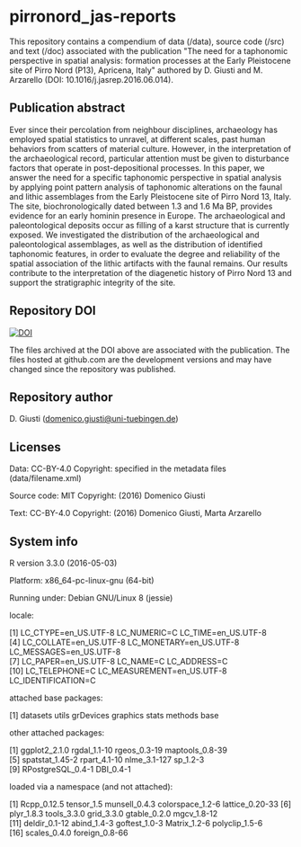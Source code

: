 pirronord_jas-reports
=====================

This repository contains a compendium of data (/data), source code (/src) and text (/doc) associated with the publication "The need for a taphonomic perspective in spatial analysis: formation processes at the Early Pleistocene site of Pirro Nord (P13), Apricena, Italy" authored by D. Giusti and M. Arzarello (DOI: 10.1016/j.jasrep.2016.06.014).

## Publication abstract

Ever since their percolation from neighbour disciplines, archaeology has employed spatial statistics to unravel, at different scales, past human behaviors from scatters of material culture. However, in the interpretation of the archaeological record, particular attention must be given to disturbance factors that operate in post-depositional processes. In this paper, we answer the need for a specific taphonomic perspective in spatial analysis by applying point pattern analysis of taphonomic alterations on the faunal and lithic assemblages from the Early Pleistocene site of Pirro Nord 13, Italy. The site, biochronologically dated between 1.3 and 1.6 Ma BP, provides evidence for an early hominin presence in Europe. The archaeological and paleontological deposits occur as filling of a karst structure that is currently exposed. We investigated the distribution of the archaeological and paleontological assemblages, as well as the distribution of identified taphonomic features, in order to evaluate the degree and reliability of the spatial association of the lithic artifacts with the faunal remains. Our results contribute to the interpretation of the diagenetic history of Pirro Nord 13 and support the stratigraphic integrity of the site.

## Repository DOI

[![DOI](https://zenodo.org/badge/22165/dncgst/pirronord_jas-reports.svg)](https://zenodo.org/badge/latestdoi/22165/dncgst/pirronord_jas-reports)

The files archived at the DOI above are associated with the publication. The files hosted at github.com are the development versions and may have changed since the repository was published.

## Repository author

D. Giusti (domenico.giusti@uni-tuebingen.de)

## Licenses

Data: CC-BY-4.0 Copyright: specified in the metadata files (data/filename.xml)

Source code: MIT Copyright: (2016) Domenico Giusti

Text: CC-BY-4.0 Copyright: (2016) Domenico Giusti, Marta Arzarello

## System info

R version 3.3.0 (2016-05-03)

Platform: x86_64-pc-linux-gnu (64-bit)

Running under: Debian GNU/Linux 8 (jessie)

locale:

[1] LC_CTYPE=en_US.UTF-8       LC_NUMERIC=C               LC_TIME=en_US.UTF-8       
 [4] LC_COLLATE=en_US.UTF-8     LC_MONETARY=en_US.UTF-8    LC_MESSAGES=en_US.UTF-8   
 [7] LC_PAPER=en_US.UTF-8       LC_NAME=C                  LC_ADDRESS=C              
[10] LC_TELEPHONE=C             LC_MEASUREMENT=en_US.UTF-8 LC_IDENTIFICATION=C       

attached base packages:

[1] datasets  utils     grDevices graphics  stats     methods   base     

other attached packages:

[1] ggplot2_2.1.0     rgdal_1.1-10      rgeos_0.3-19      maptools_0.8-39  
 [5] spatstat_1.45-2   rpart_4.1-10      nlme_3.1-127      sp_1.2-3         
 [9] RPostgreSQL_0.4-1 DBI_0.4-1        

loaded via a namespace (and not attached):

[1] Rcpp_0.12.5      tensor_1.5       munsell_0.4.3    colorspace_1.2-6 lattice_0.20-33 
 [6] plyr_1.8.3       tools_3.3.0      grid_3.3.0       gtable_0.2.0     mgcv_1.8-12     
[11] deldir_0.1-12    abind_1.4-3      goftest_1.0-3    Matrix_1.2-6     polyclip_1.5-6  
[16] scales_0.4.0     foreign_0.8-66 

